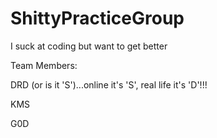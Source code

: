 ShittyPracticeGroup
===================

I suck at coding but want to get better

Team Members:

DRD (or is it 'S')...online it's 'S', real life it's 'D'!!!

KMS

G0D